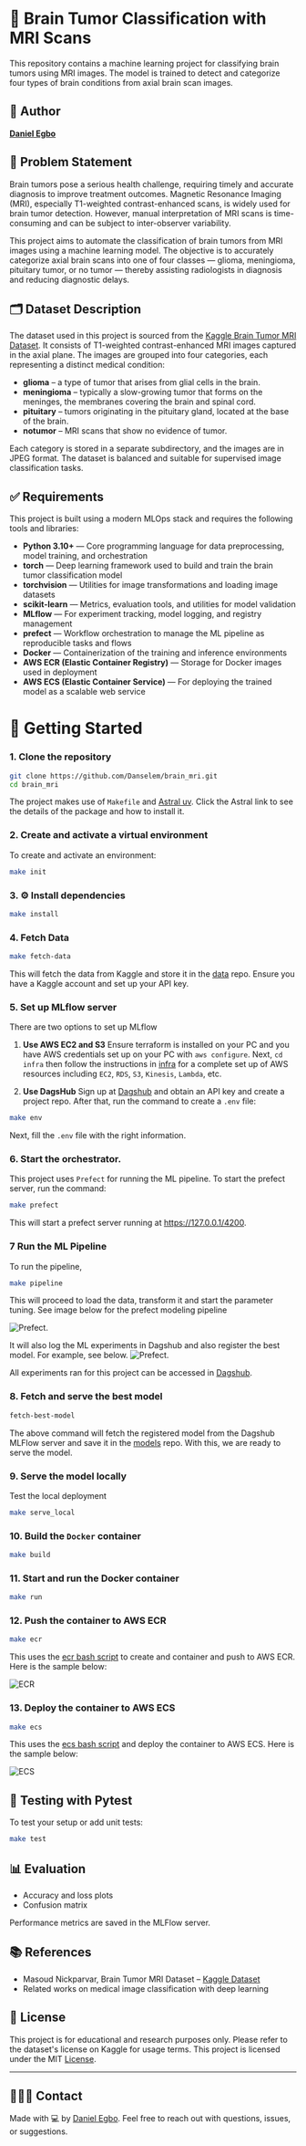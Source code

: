 # 🧠 Brain Tumor Classification with MRI Scans
This repository contains a machine learning project for classifying brain tumors using MRI images. The model is trained to detect and categorize four types of brain conditions from axial brain scan images.

## 👤 Author
**[Daniel Egbo](https://www.linkedin.com/in/egbodaniel/)**



## 🧩 Problem Statement

Brain tumors pose a serious health challenge, requiring timely and accurate diagnosis to improve treatment outcomes. Magnetic Resonance Imaging (MRI), especially T1-weighted contrast-enhanced scans, is widely used for brain tumor detection. However, manual interpretation of MRI scans is time-consuming and can be subject to inter-observer variability.

This project aims to automate the classification of brain tumors from MRI images using a machine learning model. The objective is to accurately categorize axial brain scans into one of four classes — glioma, meningioma, pituitary tumor, or no tumor — thereby assisting radiologists in diagnosis and reducing diagnostic delays.


## 🗂️ Dataset Description

The dataset used in this project is sourced from the [Kaggle Brain Tumor MRI Dataset](https://www.kaggle.com/datasets/masoudnickparvar/brain-tumor-mri-dataset). It consists of T1-weighted contrast-enhanced MRI images captured in the axial plane. The images are grouped into four categories, each representing a distinct medical condition:

- **glioma** – a type of tumor that arises from glial cells in the brain.
- **meningioma** – typically a slow-growing tumor that forms on the meninges, the membranes covering the brain and spinal cord.
- **pituitary** – tumors originating in the pituitary gland, located at the base of the brain.
- **notumor** – MRI scans that show no evidence of tumor.

Each category is stored in a separate subdirectory, and the images are in JPEG format. The dataset is balanced and suitable for supervised image classification tasks.

## ✅ Requirements

This project is built using a modern MLOps stack and requires the following tools and libraries:

- **Python 3.10+** — Core programming language for data preprocessing, model training, and orchestration
- **torch** — Deep learning framework used to build and train the brain tumor classification model
- **torchvision** — Utilities for image transformations and loading image datasets
- **scikit-learn** — Metrics, evaluation tools, and utilities for model validation
- **MLflow** — For experiment tracking, model logging, and registry management
- **prefect** — Workflow orchestration to manage the ML pipeline as reproducible tasks and flows
- **Docker** — Containerization of the training and inference environments
- **AWS ECR (Elastic Container Registry)** — Storage for Docker images used in deployment
- **AWS ECS (Elastic Container Service)** — For deploying the trained model as a scalable web service


# 🚀 Getting Started

### 1. Clone the repository

```bash
git clone https://github.com/Danselem/brain_mri.git
cd brain_mri
```

The project makes use of `Makefile` and [Astral uv](https://docs.astral.sh/uv/). Click the Astral link to see the details of the package and how to install it.

### 2. Create and activate a virtual environment
To create and activate an environment:

```bash
make init
```

### 3. ⚙️ Install dependencies

```bash
make install
```

### 4. Fetch Data
```bash
make fetch-data
```
This will fetch the data from Kaggle and store it in the [data](data) repo. Ensure you have a Kaggle account and set up your API key.

### 5. Set up MLflow server

There are two options to set up MLflow

1. **Use AWS EC2 and S3**
Ensure terraform is installed on your PC and you have AWS credentials set up on your PC with `aws configure`. Next, `cd infra` then follow the instructions in [infra](infra/infra.md) for a complete set up of AWS resources including `EC2`, `RDS`, `S3`, `Kinesis`, `Lambda`, etc.

2. **Use DagsHub**
Sign up at [Dagshub](https://dagshub.com/) and obtain an API key and create a project repo. After that, run the command to create a `.env` file:

```bash
make env
```
Next, fill the `.env` file with the right information.


### 6. Start the orchestrator.
This project uses `Prefect` for running the ML pipeline. To start the prefect server, run the command:
```bash
make prefect
```
This will start a prefect server running at <https://127.0.0.1/4200>.

### 7 Run the ML Pipeline
To run the pipeline,
```bash
make pipeline
```
This will proceed to load the data, transform it and start the parameter tuning.  See image below for the prefect modeling pipeline

![Prefect](images/prefect.png).

It will also log the ML experiments in Dagshub and also register the best model. For example, see below.
![Prefect](images/mlflow.png).

All experiments ran for this project can be accessed in [Dagshub](https://dagshub.com/Danselem/brain_mri/experiments).

### 8. Fetch and serve the best model
```bash
fetch-best-model
```
The above command will fetch the registered model from the Dagshub MLFlow server and save it in the [models](models) repo. With this, we are ready to serve the model.

### 9. Serve the model locally
Test the local deployment
```bash
make serve_local
```

### 10. Build the `Docker` container
```bash
make build
```

### 11. Start and run the Docker container
```bash
make run
```

### 12. Push the container to AWS ECR
```bash
make ecr
```
This uses the [ecr bash script](ecr.sh) to create and container and push to AWS ECR. Here is the sample below:

![ECR](images/ecr.png)


### 13. Deploy the container to AWS ECS
```bash
make ecs
```
This uses the [ecs bash script](ecs.sh) and deploy the container to AWS ECS. Here is the sample below:

![ECS](images/ecs.png)

## 🧪 Testing with Pytest
To test your setup or add unit tests:
```bash
make test
```


## 📊 Evaluation

- Accuracy and loss plots
- Confusion matrix

Performance metrics are saved in the MLFlow server.


## 📚 References

- Masoud Nickparvar, Brain Tumor MRI Dataset – [Kaggle Dataset](https://www.kaggle.com/datasets/masoudnickparvar/brain-tumor-mri-dataset)
- Related works on medical image classification with deep learning

## 📜 License

This project is for educational and research purposes only. Please refer to the dataset's license on Kaggle for usage terms. This project is licensed under the MIT [License](/LICENSE).

---

## 🙋🏽‍♀️ Contact

Made with 💻 by [Daniel Egbo](https://www.linkedin.com/in/egbodaniel/). Feel free to reach out with questions, issues, or suggestions.

